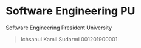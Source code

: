 # Software Engineering PU
Software Engineering President University

> Ichsanul Kamil Sudarmi
> 001201900001
